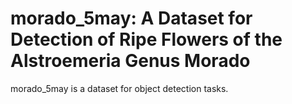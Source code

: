 # morado_5may: A Dataset for Detection of Ripe Flowers of the Alstroemeria Genus Morado

morado_5may is a dataset for object detection tasks.